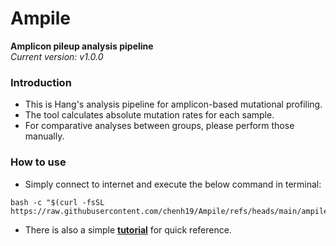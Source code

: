 # Ampile
**Amplicon pileup analysis pipeline**  
*Current version: v1.0.0*  

### Introduction

- This is Hang's analysis pipeline for amplicon-based mutational profiling.
- The tool calculates absolute mutation rates for each sample.
- For comparative analyses between groups, please perform those manually.

### How to use

- Simply connect to internet and execute the below command in terminal: 
```
bash -c "$(curl -fsSL https://raw.githubusercontent.com/chenh19/Ampile/refs/heads/main/ampile.sh)"
```
- There is also a simple [**tutorial**](https://chenh19.github.io/Ampile/) for quick reference.
